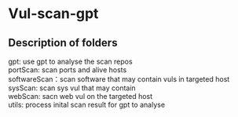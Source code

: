 # Vul-scan-gpt

## Description of folders

gpt: use gpt to analyse the scan repos  
portScan: scan ports and alive hosts  
softwareScan：scan software that may contain vuls in targeted host  
sysScan: scan sys vul that may contain  
webScan: sacn web vul on the targeted host  
utils: process inital scan result for gpt to analyse
